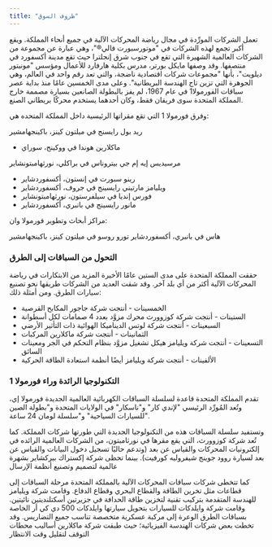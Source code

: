 ```yaml
---
title: "ظروف السوق"
---
```

تعمل الشركات المورِّدة في مجال رياضة المحركات الآلية في جميع أنحاء المملكة. ويقع أكبر تجمع لهذه الشركات في "موتورسبورت فالي®"، وهي عبارة عن مجموعة من الشركات العالمية الشهيرة  التي تقع في جنوب شرق إنجلترا حيث تقع مدينة أكسفورد في منتصفها. وقد وصفها مايكل بورتر، مدرس بكلية هارفارد للأعمال ومؤسس "مونيتور ديلويت"، بأنها "مجموعات شركات اقتصادية ناضجة، والتي تعد رقم واحد في العالم، وهي الجوهرة التي تزين تاج الهندسة البريطانية".
وعلى مدى الخمسين عامًا منذ بداية عصر سباقات الفورمولا1 في عام 1967، لم يفز بالبطولة الصانعين بسيارة مصممة خارج المملكة المتحدة سوى فريقان فقط، وكان أحدهما يستخدم محركًا بريطاني الصنع. 

وفرق فورمولا 1 التي تقع مقراتها الرئيسية داخل المملكة  المتحده هي:

ريد بول رايسنج في ميلتون كينز، باكينجهامشير
- ماكلارين هوندا في ووكينج، سوراي

مرسيديس إيه إم جي بيتروناس في براكلي، نورثهامبتونشاير

- رينو سبورت في إنستون، أكسفوردشاير
- ويليامز مارتيني رايسينج في جروف، أكسفوردشاير
- فورس إنديا في سيلفرستون، نورثهامبتونشاير
- مانور رايسينج في بانبري، أكسفوردشاير

مراكز أبحاث وتطوير فورمولا وان:

هاس في بانبري، أكسفوردشاير
تورو روسو في ميلتون كينز، باكينجهامشير

### التحول من السباقات إلى الطرق
حققت المملكة المتحدة على مدى الستين عامًا الأخيرة المزيد من الابتكارات في رياضة المحركات الآلية أكثر من أي بلد آخر. وقد شقت العديد من الشركات طريقها نحو تصنيع سيارات الطرق. ومن أمثلة ذلك:

- الخمسينات - أنتجت شركة جاجور المكابح القرصية
- الستينات - أنتجت شركة كوزوورث محرك مزوَّد بعدد 4 صمامات لكل أسطوانة
- السبعينات - أنتجت شركة لوتس الديناميكا الهوائية ذات التأثير الأرضي
- الثمانينات - أنتجت شركة ماكلارين المركبات
- التسعينات - أنتجت شركة ويليامز هيكل تشغيل مزوَّد بنظام التحكم في الجر ومعينات السائق
- الألفينات - أنتجت شركة ويليامز أيضًا أنظمة استعادة الطاقة الحركية

### التكنولوجيا الرائدة وراء فورمولا 1

تقدم المملكة المتحدة قاعدة لسلسلة السباقات الكهربائية العالمية الجديدة فورمولا إي، وتُعد المُورِّد الرئيسي "لإندي كار" و"ناسكار" في الولايات المتحدة و"بطولة الصين للسيارات السياحية" و"سلسلة لومان 24 ساعة".

وتستفيد سلسلة السباقات هذه من التكنولوجيا الجديدة التي طورتها شركات المملكة. كما تُعد شركة كوزوورث، التي يقع مقرها في نورثامبتون، من الشركات العالمية الرائده  في إلكترونيات المحركات والقياس عن بعد (وتدعم حاليًا تسجيل دخول البيانات والقياس عن بعد لسيارة روود جوينج شيفروليه كورفيت). بينما تحظى شركة إكستراك بيركشاير بشهرة عالمية لتصميم وتصنيع أنظمة الإرسال 

كما تتخطى شركات سباقات المحركات الآلية بالمملكة المتحدة مرحلة السباقات إلى قطاعات مثل تخرين الطاقة والقطاع البحري وقطاع الدفاع. وقامت شركة ويليامز للهندسة المتقدمة بتركيب تقنية لتخزين طاقة الحدافة في جزيرتين أسكتلنديتين نائيتين. وقامت شركة وايلدكات للسيارات بتحويل سيارتها وايلدكات 500 دي كي أر الخاصة بسباقات الطرق الوعرة إلى مركبة عسكرية متخصصة  تناسب جميع التضاريس.
وقد تخطت بعض شركات الهندسة الفيزيائية؛ حيث طبقت شركة ماكلارين أساليب محطات التوقف لتقليل وقت الانتظار 

